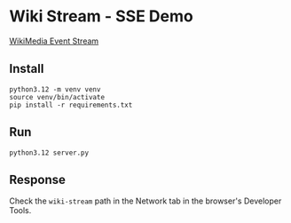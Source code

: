 # Wiki Stream - SSE Demo

[WikiMedia Event Stream](https://stream.wikimedia.org/v2/stream/recentchange)

## Install

```shell
python3.12 -m venv venv
source venv/bin/activate
pip install -r requirements.txt
```

## Run

```shell
python3.12 server.py 
```

## Response

Check the `wiki-stream` path in the Network tab in the browser's Developer Tools.
